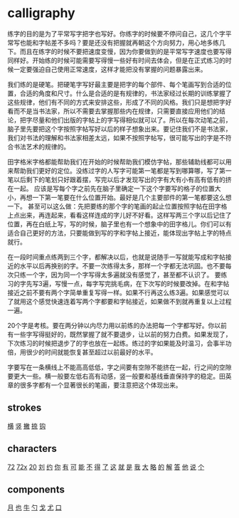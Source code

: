 # calligraphy

练字的目的是为了平常写字把字也写好。你练字的时候要不停问自己，这几个字平常写也能和字帖差不多吗？要是还没有把握就再朝这个方向努力，用心地多练几下。而且在练字的时候不要把速度变慢，因为你要做到的是平常写字速度也要写得同样好。开始练的时候可能需要写得慢一些好有时间去体会，但是在正式练习的时候一定要强迫自己使用正常速度，这样才能把没有掌握的问题暴露出来。

我们练的是硬笔。把硬笔字写好最主要是把字的每个部件、每个笔画写到合适的位置，合适的角度和尺寸。什么是合适的是有规律的，书法家经过长期的训练掌握了这些规律，他们有不同的方式来安排这些，形成了不同的风格。我们只是想把字好看而不是当书法家，所以不需要去掌握那些内在规律，只需要直接应用他们的结论，把字尽量和他们出版的字帖上的字写得相似就可以了。所以在每次动笔之前，脑子里先要把这个字按照字帖写好以后的样子想象出来。要记住我们不是书法家，我们对书法的理解和书法家相差太远，如果不按照字帖写，很可能写出的字是不符合书法艺术的规律的。

田字格米字格都能帮助我们在开始的时候帮助我们模仿字帖，那些辅助线都可以用来帮助我们更好的定位。没练过字的人写字可能第一笔都是写到哪算哪，写了第一笔以后剩下的笔划只好跟着摆，写完以后才发现写出的字有大有小有高有低有的挤在一起。 应该是写每个字之前先在脑子里确定一下这个字要写的格子的位置大小，再想一下第一笔要在什么位置开始。最好是几个主要部件的第一笔都要这么想一下。
甚至可以这么做：先把要练的那个字的笔画的起止位置按照字帖在田字格上点出来，再连起来，看看这样连成的字儿好不好看。这样写两三个字以后记住了位置，再在白纸上写，写的时候，脑子里也有一个想象中的田字格儿。你们可以有适合自己更好的方法，只要能做到写的字和字帖上接近，能体现出字帖上字的特点就行。

在一段时间重点练两到三个字，都解决以后，也就是说随手一写就能写成和字帖接近的水平以后再换别的字。不要一次练得太多，那样一个字都无法巩固。也不要每次只练一个字，因为同一个字写得太多遍就没有感觉了，甚至都不认识了。
要练习的字先写3遍，写慢一点，每字写完挑毛病，在下次写的时候要改掉。在和字帖接近之前不要有两个字简单重复写得一样。如果不行再这么练3遍。如果感觉可以了就用这个感觉快速连着写两个字都要和字帖接近，如果做不到就再重复以上过程一遍。

20个字是考核。要在两分钟以内尽力用以前练的办法把每一个字都写好。你以前有一些字写得挺好的，既然掌握了就不要退步，让以前的努力白费。如果发现了，下次练习的时候把退步了的字也放在一起练。练过的字如果能及时温习，会事半功倍，用很少的时间就能恢复甚至超过以前最好的水平。

字要写在一条横线上不能高高低低，字之间要有空隙不能挤在一起，行之间的空隙要更大一些。横一般要左低右高有动感，竖一般要和基线垂直保持字的稳定。田英章的很多字都有一个显著很长的笔画，要注意把这个体现出来。

## strokes
[横](https://raw.githubusercontent.com/jerronl/calligraphy/master/pngs/%E6%A8%AA.png) [竖](https://raw.githubusercontent.com/jerronl/calligraphy/master/pngs/竖.png) [撇](https://raw.githubusercontent.com/jerronl/calligraphy/master/pngs/撇.png) [捺](https://raw.githubusercontent.com/jerronl/calligraphy/master/pngs/捺.png) [钩](https://raw.githubusercontent.com/jerronl/calligraphy/master/pngs/钩.png)

## characters
[72](https://raw.githubusercontent.com/jerronl/calligraphy/master/pngs/72.png)
[72x](https://raw.githubusercontent.com/jerronl/calligraphy/master/pngs/72x.png)
[20](https://raw.githubusercontent.com/jerronl/calligraphy/master/pngs/20.png)
[刘](https://raw.githubusercontent.com/jerronl/calligraphy/master/pngs/刘.png)
[约](https://raw.githubusercontent.com/jerronl/calligraphy/master/pngs/约.png)
[你](https://raw.githubusercontent.com/jerronl/calligraphy/master/pngs/你.png)
[有](https://raw.githubusercontent.com/jerronl/calligraphy/master/pngs/有.png)
[可](https://raw.githubusercontent.com/jerronl/calligraphy/master/pngs/可.png)
[能](https://raw.githubusercontent.com/jerronl/calligraphy/master/pngs/能.png)
[不](https://raw.githubusercontent.com/jerronl/calligraphy/master/pngs/不.png)
[得](https://raw.githubusercontent.com/jerronl/calligraphy/master/pngs/得.png)
[了](https://raw.githubusercontent.com/jerronl/calligraphy/master/pngs/了.png)
[这](https://raw.githubusercontent.com/jerronl/calligraphy/master/pngs/这.png)
[就](https://raw.githubusercontent.com/jerronl/calligraphy/master/pngs/就.png)
[是](https://raw.githubusercontent.com/jerronl/calligraphy/master/pngs/是.png)
[我](https://raw.githubusercontent.com/jerronl/calligraphy/master/pngs/我.png)
[大](https://raw.githubusercontent.com/jerronl/calligraphy/master/pngs/大.png)
[略](https://raw.githubusercontent.com/jerronl/calligraphy/master/pngs/略.png)
[的](https://raw.githubusercontent.com/jerronl/calligraphy/master/pngs/的.png)
[解](https://raw.githubusercontent.com/jerronl/calligraphy/master/pngs/解.png)
[答](https://raw.githubusercontent.com/jerronl/calligraphy/master/pngs/答.png)
[他](https://raw.githubusercontent.com/jerronl/calligraphy/master/pngs/他.png)
[说](https://raw.githubusercontent.com/jerronl/calligraphy/master/pngs/说.png)
[个](https://raw.githubusercontent.com/jerronl/calligraphy/master/pngs/个.png)


## components
[月](https://raw.githubusercontent.com/jerronl/calligraphy/master/pngs/月.png)
[也](https://raw.githubusercontent.com/jerronl/calligraphy/master/pngs/也.png)
[牛](https://raw.githubusercontent.com/jerronl/calligraphy/master/pngs/牛.png)
[勺](https://raw.githubusercontent.com/jerronl/calligraphy/master/pngs/勺.png)
[戈](https://raw.githubusercontent.com/jerronl/calligraphy/master/pngs/戈.png)
[尤](https://raw.githubusercontent.com/jerronl/calligraphy/master/pngs/尤.png)
[口](https://raw.githubusercontent.com/jerronl/calligraphy/master/pngs/口.png)
